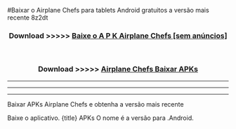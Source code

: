#Baixar o Airplane Chefs   para tablets Android gratuitos a versão mais recente 8z2dt


<div align="center">
<h3>Download >>>>> <a href="https://pt-web.web.app/?pt= Airplane Chefs ">Baixe o A P K Airplane Chefs  [sem anúncios]</a></h3><br>

<h3>Download >>>>> <a href="https://pt-web.web.app/?pt= Airplane Chefs ">Airplane Chefs  Baixar APKs</a></h3>
</div>

----------------------------------------------------------

----------------------------------------------------------

----------------------------------------------------------

Baixar APKs Airplane Chefs  e obtenha a versão mais recente

Baixe o aplicativo. {title} APKs O nome é a versão para .Android.


